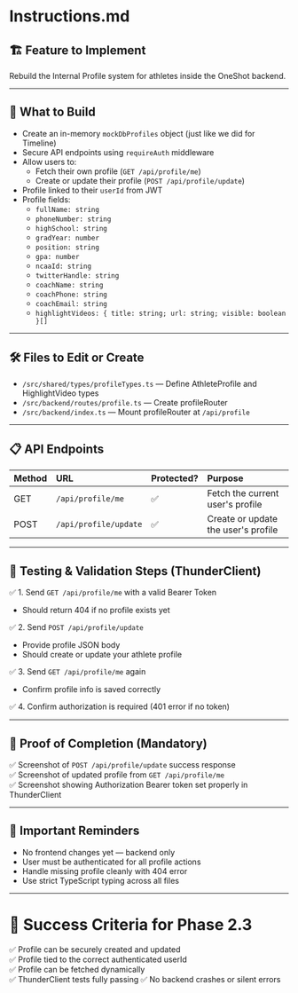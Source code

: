 # Instructions.md

## 🏗️ Feature to Implement
Rebuild the Internal Profile system for athletes inside the OneShot backend.

---

## 🎯 What to Build

- Create an in-memory `mockDbProfiles` object (just like we did for Timeline)
- Secure API endpoints using `requireAuth` middleware
- Allow users to:
  - Fetch their own profile (`GET /api/profile/me`)
  - Create or update their profile (`POST /api/profile/update`)
- Profile linked to their `userId` from JWT
- Profile fields:
  - `fullName: string`
  - `phoneNumber: string`
  - `highSchool: string`
  - `gradYear: number`
  - `position: string`
  - `gpa: number`
  - `ncaaId: string`
  - `twitterHandle: string`
  - `coachName: string`
  - `coachPhone: string`
  - `coachEmail: string`
  - `highlightVideos: { title: string; url: string; visible: boolean }[]`

---

## 🛠️ Files to Edit or Create

- `/src/shared/types/profileTypes.ts` — Define AthleteProfile and HighlightVideo types
- `/src/backend/routes/profile.ts` — Create profileRouter
- `/src/backend/index.ts` — Mount profileRouter at `/api/profile`

---

## 📋 API Endpoints

| Method | URL | Protected? | Purpose |
|:--|:--|:--|:--|
| GET | `/api/profile/me` | ✅ | Fetch the current user's profile |
| POST | `/api/profile/update` | ✅ | Create or update the user's profile |

---

## 🧪 Testing & Validation Steps (ThunderClient)

✅ 1. Send `GET /api/profile/me` with a valid Bearer Token
- Should return 404 if no profile exists yet

✅ 2. Send `POST /api/profile/update`
- Provide profile JSON body
- Should create or update your athlete profile

✅ 3. Send `GET /api/profile/me` again
- Confirm profile info is saved correctly

✅ 4. Confirm authorization is required (401 error if no token)

---

## 📸 Proof of Completion (Mandatory)

✅ Screenshot of `POST /api/profile/update` success response  
✅ Screenshot of updated profile from `GET /api/profile/me`  
✅ Screenshot showing Authorization Bearer token set properly in ThunderClient

---

## 📜 Important Reminders

- No frontend changes yet — backend only
- User must be authenticated for all profile actions
- Handle missing profile cleanly with 404 error
- Use strict TypeScript typing across all files

---

# 🏁 Success Criteria for Phase 2.3
✅ Profile can be securely created and updated  
✅ Profile tied to the correct authenticated userId  
✅ Profile can be fetched dynamically  
✅ ThunderClient tests fully passing
✅ No backend crashes or silent errors
